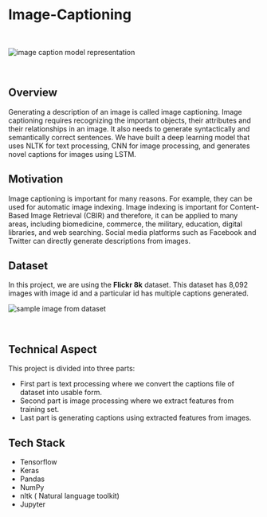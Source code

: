 # Image-Captioning
&nbsp;

![image caption model representation](https://iq.opengenus.org/content/images/2020/06/CNN-RNN-1.jpeg)

&nbsp;
## Overview
Generating a description of an image is called image captioning. Image captioning requires recognizing the important objects, their attributes and their relationships in an image. It also needs to generate syntactically and semantically correct sentences. We have built a deep learning model that uses NLTK for text processing, CNN for image processing, and generates novel captions for images using LSTM.

## Motivation
Image captioning is important for many reasons. For example, they can be used for automatic image indexing. Image indexing is important for Content-Based Image Retrieval (CBIR) and therefore, it can be applied to many areas, including biomedicine, commerce, the military, education, digital libraries, and web searching. Social media platforms such as Facebook and Twitter can directly generate descriptions from images.

## Dataset
In this project, we are using the __Flickr 8k__ dataset. This dataset has 8,092 images with image id and a particular id has multiple captions generated.

![sample image from dataset](https://www.researchgate.net/publication/323779361/figure/fig4/AS:941729574297654@1601537235438/Examples-of-image-description-pairs-of-the-three-benchmark-datasets-From-the-top-to-the.gif)

&nbsp;
## Technical Aspect
This project is divided into three parts:

* First part is text processing where we convert the captions file of dataset into usable form.
* Second part is image processing where we extract features from training set.
* Last part is generating captions using extracted features from images.   

## Tech Stack

* Tensorflow
* Keras
* Pandas
* NumPy
* nltk ( Natural language toolkit)
* Jupyter

